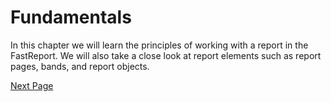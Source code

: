 # Fundamentals

In this chapter we will learn the principles of working with a report in the FastReport. We will also take a close look at report elements such as report pages, bands, and report objects.

[Next Page](Report.md)